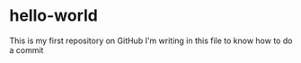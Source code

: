 # hello-world
This is my first repository on GitHub
I'm writing in this file to know how to do a commit
